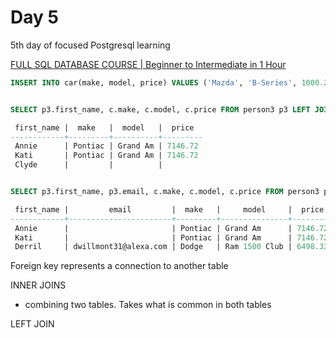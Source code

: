 # Day 5

5th day of focused Postgresql learning



[FULL SQL DATABASE COURSE | Beginner to Intermediate in 1 Hour](https://www.youtube.com/watch?v=MvcDM2nLdzI)


```SQL
INSERT INTO car(make, model, price) VALUES ('Mazda', 'B-Series', 1000.20) ON CONFLICT (id) DO UPDATE SET price = EXCLUDED.price;


SELECT p3.first_name, c.make, c.model, c.price FROM person3 p3 LEFT JOIN car c ON p3.car_id = c.id LIMIT 3;

 first_name |  make   |  model   |  price
------------+---------+----------+---------
 Annie      | Pontiac | Grand Am | 7146.72
 Kati       | Pontiac | Grand Am | 7146.72
 Clyde      |         |          |


SELECT p3.first_name, p3.email, c.make, c.model, c.price FROM person3 p3 RIGHT JOIN car c ON p3.car_id = c.id LIMIT 3;

 first_name |         email         |  make   |     model     |  price
------------+-----------------------+---------+---------------+---------
 Annie      |                       | Pontiac | Grand Am      | 7146.72
 Kati       |                       | Pontiac | Grand Am      | 7146.72
 Derril     | dwillmont31@alexa.com | Dodge   | Ram 1500 Club | 6498.32

```

Foreign key represents a connection to another table

INNER JOINS

- combining two tables. Takes what is common in both tables

LEFT JOIN
